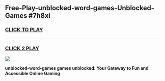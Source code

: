 
## Free-Play-unblocked-word-games-Unblocked-Games #7h8xi
<h3>
<a href="https://news.freeplayer.one?title=unblocked-word-games&ref=8M">CLICK TO PLAY</a></h3>
<hr>

<h3>
<a href="https://news.freeplayer.one?title=unblocked-word-games&ref=8M">CLICK 2 PLAY</a>
  
</h3>

<a href="https://news.freeplayer.one?title=unblocked-word-games&ref=8M"><img src="https://clearcache.store/games.png"></a>


**unblocked-word-games games unblocked: Your Gateway to Fun and Accessible Online Gaming**
